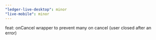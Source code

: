 ```yaml
---
"ledger-live-desktop": minor
"live-mobile": minor
---
```


feat: onCancel wrapper to prevent many on cancel (user closed after an error)
